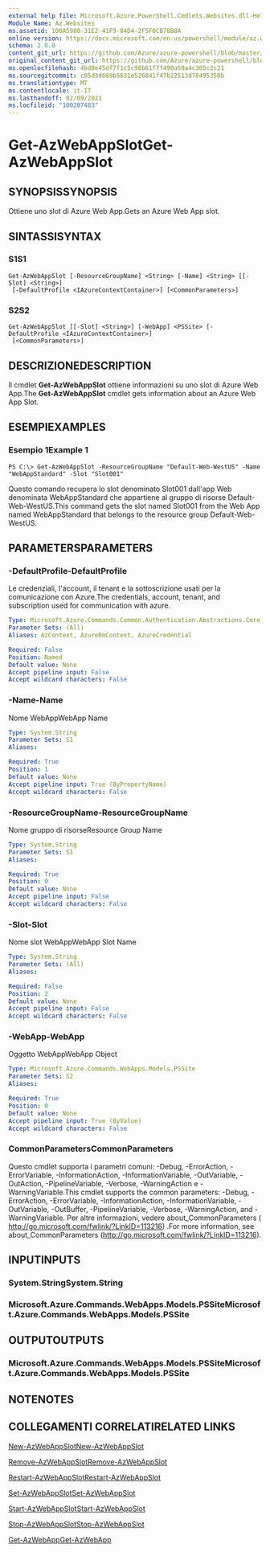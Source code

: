 ```yaml
---
external help file: Microsoft.Azure.PowerShell.Cmdlets.Websites.dll-Help.xml
Module Name: Az.Websites
ms.assetid: 100A5980-31E2-41F9-84D4-2F5F0CB78B8A
online version: https://docs.microsoft.com/en-us/powershell/module/az.websites/get-azwebappslot
schema: 2.0.0
content_git_url: https://github.com/Azure/azure-powershell/blob/master/src/Websites/Websites/help/Get-AzWebAppSlot.md
original_content_git_url: https://github.com/Azure/azure-powershell/blob/master/src/Websites/Websites/help/Get-AzWebAppSlot.md
ms.openlocfilehash: 4bd0e45df7f1c5c98b61f7f490a59a4c305c2c21
ms.sourcegitcommit: c05d3d669b5631e526841f47b22513d78495350b
ms.translationtype: MT
ms.contentlocale: it-IT
ms.lasthandoff: 02/09/2021
ms.locfileid: "100207483"
---
```

# <span data-ttu-id="dfe28-101">Get-AzWebAppSlot</span><span class="sxs-lookup"><span data-stu-id="dfe28-101">Get-AzWebAppSlot</span></span>

## <span data-ttu-id="dfe28-102">SYNOPSIS</span><span class="sxs-lookup"><span data-stu-id="dfe28-102">SYNOPSIS</span></span>
<span data-ttu-id="dfe28-103">Ottiene uno slot di Azure Web App.</span><span class="sxs-lookup"><span data-stu-id="dfe28-103">Gets an Azure Web App slot.</span></span>

## <span data-ttu-id="dfe28-104">SINTASSI</span><span class="sxs-lookup"><span data-stu-id="dfe28-104">SYNTAX</span></span>

### <span data-ttu-id="dfe28-105">S1</span><span class="sxs-lookup"><span data-stu-id="dfe28-105">S1</span></span>
```
Get-AzWebAppSlot [-ResourceGroupName] <String> [-Name] <String> [[-Slot] <String>]
 [-DefaultProfile <IAzureContextContainer>] [<CommonParameters>]
```

### <span data-ttu-id="dfe28-106">S2</span><span class="sxs-lookup"><span data-stu-id="dfe28-106">S2</span></span>
```
Get-AzWebAppSlot [[-Slot] <String>] [-WebApp] <PSSite> [-DefaultProfile <IAzureContextContainer>]
 [<CommonParameters>]
```

## <span data-ttu-id="dfe28-107">DESCRIZIONE</span><span class="sxs-lookup"><span data-stu-id="dfe28-107">DESCRIPTION</span></span>
<span data-ttu-id="dfe28-108">Il cmdlet **Get-AzWebAppSlot** ottiene informazioni su uno slot di Azure Web App.</span><span class="sxs-lookup"><span data-stu-id="dfe28-108">The **Get-AzWebAppSlot** cmdlet gets information about an Azure Web App Slot.</span></span>

## <span data-ttu-id="dfe28-109">ESEMPI</span><span class="sxs-lookup"><span data-stu-id="dfe28-109">EXAMPLES</span></span>

### <span data-ttu-id="dfe28-110">Esempio 1</span><span class="sxs-lookup"><span data-stu-id="dfe28-110">Example 1</span></span>
```
PS C:\> Get-AzWebAppSlot -ResourceGroupName "Default-Web-WestUS" -Name "WebAppStandard" -Slot "Slot001"
```

<span data-ttu-id="dfe28-111">Questo comando recupera lo slot denominato Slot001 dall'app Web denominata WebAppStandard che appartiene al gruppo di risorse Default-Web-WestUS.</span><span class="sxs-lookup"><span data-stu-id="dfe28-111">This command gets the slot named Slot001 from the Web App named WebAppStandard that belongs to the resource group Default-Web-WestUS.</span></span>

## <span data-ttu-id="dfe28-112">PARAMETERS</span><span class="sxs-lookup"><span data-stu-id="dfe28-112">PARAMETERS</span></span>

### <span data-ttu-id="dfe28-113">-DefaultProfile</span><span class="sxs-lookup"><span data-stu-id="dfe28-113">-DefaultProfile</span></span>
<span data-ttu-id="dfe28-114">Le credenziali, l'account, il tenant e la sottoscrizione usati per la comunicazione con Azure.</span><span class="sxs-lookup"><span data-stu-id="dfe28-114">The credentials, account, tenant, and subscription used for communication with azure.</span></span>

```yaml
Type: Microsoft.Azure.Commands.Common.Authentication.Abstractions.Core.IAzureContextContainer
Parameter Sets: (All)
Aliases: AzContext, AzureRmContext, AzureCredential

Required: False
Position: Named
Default value: None
Accept pipeline input: False
Accept wildcard characters: False
```

### <span data-ttu-id="dfe28-115">-Name</span><span class="sxs-lookup"><span data-stu-id="dfe28-115">-Name</span></span>
<span data-ttu-id="dfe28-116">Nome WebApp</span><span class="sxs-lookup"><span data-stu-id="dfe28-116">WebApp Name</span></span>

```yaml
Type: System.String
Parameter Sets: S1
Aliases:

Required: True
Position: 1
Default value: None
Accept pipeline input: True (ByPropertyName)
Accept wildcard characters: False
```

### <span data-ttu-id="dfe28-117">-ResourceGroupName</span><span class="sxs-lookup"><span data-stu-id="dfe28-117">-ResourceGroupName</span></span>
<span data-ttu-id="dfe28-118">Nome gruppo di risorse</span><span class="sxs-lookup"><span data-stu-id="dfe28-118">Resource Group Name</span></span>

```yaml
Type: System.String
Parameter Sets: S1
Aliases:

Required: True
Position: 0
Default value: None
Accept pipeline input: False
Accept wildcard characters: False
```

### <span data-ttu-id="dfe28-119">-Slot</span><span class="sxs-lookup"><span data-stu-id="dfe28-119">-Slot</span></span>
<span data-ttu-id="dfe28-120">Nome slot WebApp</span><span class="sxs-lookup"><span data-stu-id="dfe28-120">WebApp Slot Name</span></span>

```yaml
Type: System.String
Parameter Sets: (All)
Aliases:

Required: False
Position: 2
Default value: None
Accept pipeline input: False
Accept wildcard characters: False
```

### <span data-ttu-id="dfe28-121">-WebApp</span><span class="sxs-lookup"><span data-stu-id="dfe28-121">-WebApp</span></span>
<span data-ttu-id="dfe28-122">Oggetto WebApp</span><span class="sxs-lookup"><span data-stu-id="dfe28-122">WebApp Object</span></span>

```yaml
Type: Microsoft.Azure.Commands.WebApps.Models.PSSite
Parameter Sets: S2
Aliases:

Required: True
Position: 0
Default value: None
Accept pipeline input: True (ByValue)
Accept wildcard characters: False
```

### <span data-ttu-id="dfe28-123">CommonParameters</span><span class="sxs-lookup"><span data-stu-id="dfe28-123">CommonParameters</span></span>
<span data-ttu-id="dfe28-124">Questo cmdlet supporta i parametri comuni: -Debug, -ErrorAction, -ErrorVariable, -InformationAction, -InformationVariable, -OutVariable, -OutAction, -PipelineVariable, -Verbose, -WarningAction e -WarningVariable.</span><span class="sxs-lookup"><span data-stu-id="dfe28-124">This cmdlet supports the common parameters: -Debug, -ErrorAction, -ErrorVariable, -InformationAction, -InformationVariable, -OutVariable, -OutBuffer, -PipelineVariable, -Verbose, -WarningAction, and -WarningVariable.</span></span> <span data-ttu-id="dfe28-125">Per altre informazioni, vedere about_CommonParameters ( http://go.microsoft.com/fwlink/?LinkID=113216) .</span><span class="sxs-lookup"><span data-stu-id="dfe28-125">For more information, see about_CommonParameters (http://go.microsoft.com/fwlink/?LinkID=113216).</span></span>

## <span data-ttu-id="dfe28-126">INPUT</span><span class="sxs-lookup"><span data-stu-id="dfe28-126">INPUTS</span></span>

### <span data-ttu-id="dfe28-127">System.String</span><span class="sxs-lookup"><span data-stu-id="dfe28-127">System.String</span></span>

### <span data-ttu-id="dfe28-128">Microsoft.Azure.Commands.WebApps.Models.PSSite</span><span class="sxs-lookup"><span data-stu-id="dfe28-128">Microsoft.Azure.Commands.WebApps.Models.PSSite</span></span>

## <span data-ttu-id="dfe28-129">OUTPUT</span><span class="sxs-lookup"><span data-stu-id="dfe28-129">OUTPUTS</span></span>

### <span data-ttu-id="dfe28-130">Microsoft.Azure.Commands.WebApps.Models.PSSite</span><span class="sxs-lookup"><span data-stu-id="dfe28-130">Microsoft.Azure.Commands.WebApps.Models.PSSite</span></span>

## <span data-ttu-id="dfe28-131">NOTE</span><span class="sxs-lookup"><span data-stu-id="dfe28-131">NOTES</span></span>

## <span data-ttu-id="dfe28-132">COLLEGAMENTI CORRELATI</span><span class="sxs-lookup"><span data-stu-id="dfe28-132">RELATED LINKS</span></span>

[<span data-ttu-id="dfe28-133">New-AzWebAppSlot</span><span class="sxs-lookup"><span data-stu-id="dfe28-133">New-AzWebAppSlot</span></span>](./New-AzWebAppSlot.md)

[<span data-ttu-id="dfe28-134">Remove-AzWebAppSlot</span><span class="sxs-lookup"><span data-stu-id="dfe28-134">Remove-AzWebAppSlot</span></span>](./Remove-AzWebAppSlot.md)

[<span data-ttu-id="dfe28-135">Restart-AzWebAppSlot</span><span class="sxs-lookup"><span data-stu-id="dfe28-135">Restart-AzWebAppSlot</span></span>](./Restart-AzWebAppSlot.md)

[<span data-ttu-id="dfe28-136">Set-AzWebAppSlot</span><span class="sxs-lookup"><span data-stu-id="dfe28-136">Set-AzWebAppSlot</span></span>](./Set-AzWebAppSlot.md)

[<span data-ttu-id="dfe28-137">Start-AzWebAppSlot</span><span class="sxs-lookup"><span data-stu-id="dfe28-137">Start-AzWebAppSlot</span></span>](./Start-AzWebAppSlot.md)

[<span data-ttu-id="dfe28-138">Stop-AzWebAppSlot</span><span class="sxs-lookup"><span data-stu-id="dfe28-138">Stop-AzWebAppSlot</span></span>](./Stop-AzWebAppSlot.md)

[<span data-ttu-id="dfe28-139">Get-AzWebApp</span><span class="sxs-lookup"><span data-stu-id="dfe28-139">Get-AzWebApp</span></span>](./Get-AzWebApp.md)

